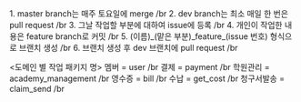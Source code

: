 <Develop rule>
1. master branch는 매주 토요일에 merge /br
2. dev branch는 최소 매일 한 번은 pull request /br
3. 그날 작업할 부분에 대하여 issue에 등록 /br
4. 개인이 작업한 내용은 feature branch로 커밋 /br
5. (이름)_(맡은 부분)_feature_(issue 번호) 형식으로 브랜치 생성 /br
6. 브랜치 생성 후 dev 브랜치에 pull request /br

<도메인 별 작업 패키지 명>
멤버 = user /br
결제 = payment /br
학원관리 = academy_management /br
영수증 = bill /br
수납 = get_cost /br
청구서발송 = claim_send /br
